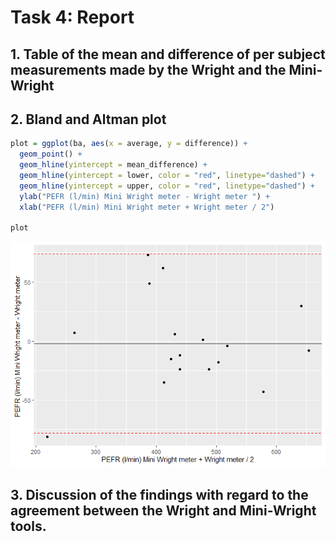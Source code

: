 
# Task 4: Report

## 1. Table of the mean and difference of per subject measurements made by the Wright and the Mini-Wright

## 2. Bland and Altman plot

``` r
plot = ggplot(ba, aes(x = average, y = difference)) +
  geom_point() +
  geom_hline(yintercept = mean_difference) +
  geom_hline(yintercept = lower, color = "red", linetype="dashed") +
  geom_hline(yintercept = upper, color = "red", linetype="dashed") +
  ylab("PEFR (l/min) Mini Wright meter - Wright meter ") +
  xlab("PEFR (l/min) Mini Wright meter + Wright meter / 2")

plot 
```

![](exercise1_files/figure-gfm/plot-1.png)<!-- -->

## 3. Discussion of the findings with regard to the agreement between the Wright and Mini-Wright tools.

